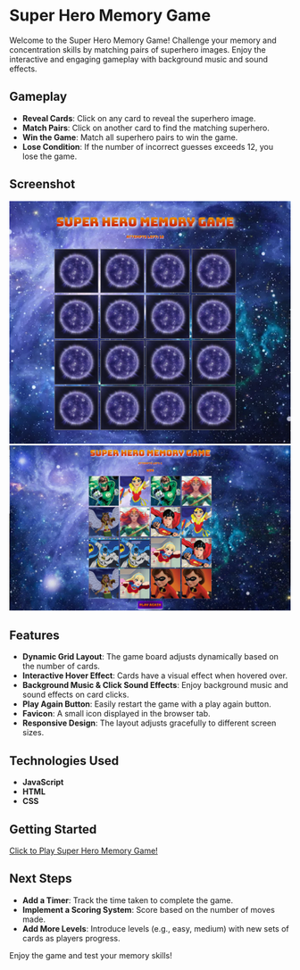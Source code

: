 # Super Hero Memory Game

Welcome to the Super Hero Memory Game! Challenge your memory and concentration skills by matching pairs of superhero images. Enjoy the interactive and engaging gameplay with background music and sound effects.

## Gameplay

- **Reveal Cards**: Click on any card to reveal the superhero image.
- **Match Pairs**: Click on another card to find the matching superhero.
- **Win the Game**: Match all superhero pairs to win the game.
- **Lose Condition**: If the number of incorrect guesses exceeds 12, you lose the game.

## Screenshot

![Game start](images/super%20hero%20memory%20game.png)
![Game end](images/gameend.png)

## Features

- **Dynamic Grid Layout**: The game board adjusts dynamically based on the number of cards.
- **Interactive Hover Effect**: Cards have a visual effect when hovered over.
- **Background Music & Click Sound Effects**: Enjoy background music and sound effects on card clicks.
- **Play Again Button**: Easily restart the game with a play again button.
- **Favicon**: A small icon displayed in the browser tab.
- **Responsive Design**: The layout adjusts gracefully to different screen sizes.

## Technologies Used

- **JavaScript**
- **HTML**
- **CSS**

## Getting Started

[Click to Play Super Hero Memory Game!](https://daisybala.github.io/concentration/)

## Next Steps

- **Add a Timer**: Track the time taken to complete the game.
- **Implement a Scoring System**: Score based on the number of moves made.
- **Add More Levels**: Introduce levels (e.g., easy, medium) with new sets of cards as players progress.

Enjoy the game and test your memory skills!